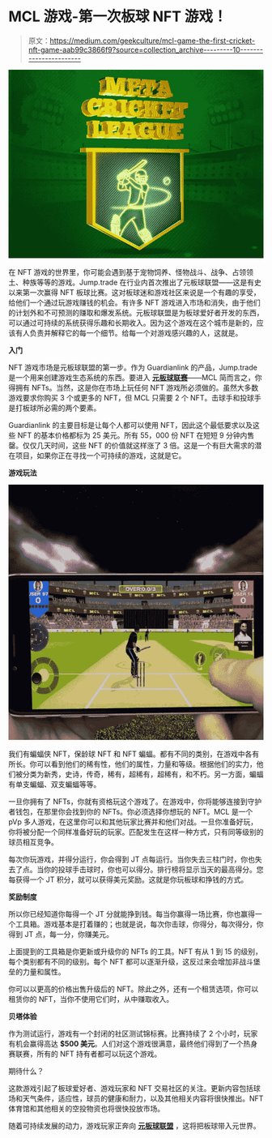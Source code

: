 # MCL 游戏-第一次板球 NFT 游戏！

> 原文：<https://medium.com/geekculture/mcl-game-the-first-cricket-nft-game-aab99c3866f9?source=collection_archive---------10----------------------->

![](img/ad3cd608331e748edc775ee65cc5e338.png)

在 NFT 游戏的世界里，你可能会遇到基于宠物饲养、怪物战斗、战争、占领领土、种族等等的游戏。Jump.trade 在行业内首次推出了元板球联盟——这是有史以来第一次赢得 NFT 板球比赛。这对板球迷和游戏社区来说是一个有趣的享受，给他们一个通过玩游戏赚钱的机会。有许多 NFT 游戏进入市场和消失，由于他们的计划外和不可预测的赚取和爆发系统。元板球联盟是为板球爱好者开发的东西，可以通过可持续的系统获得乐趣和长期收入。因为这个游戏在这个城市是新的，应该有人负责并解释它的每一个细节。给每一个对游戏感兴趣的人，这就是。

**入门**

NFT 游戏市场是元板球联盟的第一步。作为 Guardianlink 的产品，Jump.trade 是一个用来创建游戏生态系统的东西。要进入 [**元板球联赛**](https://www.jump.trade/mcl-game)——MCL 简而言之，你得拥有 NFTs。当然，这是你在市场上玩任何 NFT 游戏所必须做的。虽然大多数游戏要求你购买 3 个或更多的 NFT，但 MCL 只需要 2 个 NFT。击球手和投球手是打板球所必需的两个要素。

Guardianlink 的主要目标是让每个人都可以使用 NFT，因此这个最低要求以及这些 NFT 的基本价格都标为 25 美元。所有 55，000 份 NFT 在短短 9 分钟内售罄。仅仅几天时间，这些 NFT 的价值就这样涨了 3 倍。这是一个有巨大需求的潜在项目，如果你正在寻找一个可持续的游戏，这就是它。

**游戏玩法**

![](img/ebb14bc099a96fa66428609ea3b51061.png)

我们有蝙蝠侠 NFT，保龄球 NFT 和 NFT 蝙蝠。都有不同的类别，在游戏中各有所长。你可以看到他们的稀有性，他们的属性，力量和等级。根据他们的实力，他们被分类为新秀，史诗，传奇，稀有，超稀有，超稀有，和不朽。另一方面，蝙蝠有单支蝙蝠、双支蝙蝠等等。

一旦你拥有了 NFTs，你就有资格玩这个游戏了。在游戏中，你将能够连接到守护者钱包，在那里你会找到你的 NFTs。你必须选择你想玩的 NFT。MCL 是一个 pVp 多人游戏，在这里你可以和其他玩家比赛并和他们对战。一旦你准备好玩，你将被分配一个同样准备好玩的玩家。匹配发生在这样一种方式，只有同等级别的球员相互竞争。

每次你玩游戏，并得分运行，你会得到 JT 点每运行。当你失去三柱门时，你也失去了点。当你的投球手击球时，你也可以得分。排行榜将显示当天的最高得分。您每获得一个 JT 积分，就可以获得美元奖励。这就是你玩板球和挣钱的方式。

**奖励制度**

所以你已经知道你每得一个 JT 分就能挣到钱。每当你赢得一场比赛，你也赢得一个工具箱。游戏基本是打着赚的；也就是说，每次你击球，你得分，每次得分，你得到 JT 点，每一分，你赚美元。

上面提到的工具箱是你更新或升级你的 NFTs 的工具。NFT 有从 1 到 15 的级别，每个类别都有不同的级别。每个 NFT 都可以逐渐升级，这反过来会增加非战斗堡垒的力量和属性。

你可以以更高的价格出售升级后的 NFT。除此之外，还有一个租赁选项，你可以租赁你的 NFT，当你不使用它们时，从中赚取收入。

**贝塔体验**

作为测试运行，游戏有一个封闭的社区测试锦标赛。比赛持续了 2 个小时，玩家有机会赢得高达 **$500 美元**。人们对这个游戏很满意，最终他们得到了一个热身赛联赛，所有的 NFT 持有者都可以玩这个游戏。

期待什么？

这款游戏引起了板球爱好者、游戏玩家和 NFT 交易社区的关注。更新内容包括球场和天气条件，适应性，球员的健康和耐力，以及其他相关内容将很快推出。NFT 体育馆和其他相关的空投物资也将很快投放市场。

随着可持续发展的动力，游戏玩家正奔向 [**元板球联盟**](https://www.jump.trade/mcl-game) ，这将把板球带入元世界。